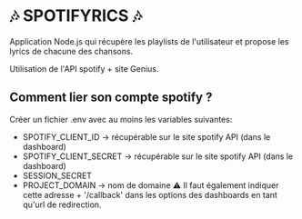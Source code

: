 # :notes: SPOTIFYRICS :notes:
Application Node.js qui récupère les playlists de l'utilisateur 
et propose les lyrics de chacune des chansons.

Utilisation de l'API spotify + site Genius.

## Comment lier son compte spotify ?
Créer un fichier .env avec au moins les variables suivantes: 
- SPOTIFY_CLIENT_ID -> récupérable sur le site spotify API (dans le dashboard)
- SPOTIFY_CLIENT_SECRET -> récupérable sur le site spotify API (dans le dashboard)
- SESSION_SECRET
- PROJECT_DOMAIN -> nom de domaine :warning: Il faut également indiquer cette adresse + '/callback' dans les options des dashboards en tant qu'url de redirection.